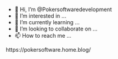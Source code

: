 - 👋 Hi, I’m @Pokersoftwaredevelopment
- 👀 I’m interested in ...
- 🌱 I’m currently learning ...
- 💞️ I’m looking to collaborate on ...
- 📫 How to reach me ...

<!---
Pokersoftwaredevelopment/Pokersoftwaredevelopment is a ✨ special ✨ repository because its `README.md` (this file) appears on your GitHub profile.
You can click the Preview link to take a look at your changes.
--->https://pokersoftware.home.blog/
